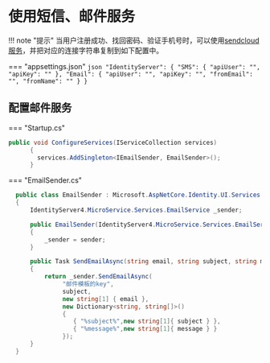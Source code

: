# 使用短信、邮件服务

!!! note "提示"
    当用户注册成功、找回密码、验证手机号时，可以使用[sendcloud服务](https://sendcloud.sohu.com)，并把对应的连接字符串复制到如下配置中。

=== "appsettings.json"
    ``` json
      "IdentityServer": {
        "SMS": {
          "apiUser": "",
          "apiKey": ""
        },
        "Email": {
          "apiUser": "",
          "apiKey": "",
          "fromEmail": "",
          "fromName": ""
        }
    }
    ```


## 配置邮件服务

=== "Startup.cs"
  ``` csharp
  public void ConfigureServices(IServiceCollection services)
        {
          services.AddSingleton<IEmailSender, EmailSender>();
        }
  ```
=== "EmailSender.cs"
  ``` csharp
    public class EmailSender : Microsoft.AspNetCore.Identity.UI.Services.IEmailSender
    {
        IdentityServer4.MicroService.Services.EmailService _sender;

        public EmailSender(IdentityServer4.MicroService.Services.EmailService sender)
        {
            _sender = sender;
        }

        public Task SendEmailAsync(string email, string subject, string message)
        {
            return _sender.SendEmailAsync(
                 "邮件模板的key",
                 subject,
                 new string[1] { email },
                 new Dictionary<string, string[]>()
                 {
                    { "%subject%",new string[1]{ subject } },
                    { "%message%",new string[1]{ message } }
                 });
        }
    }
  ```
  